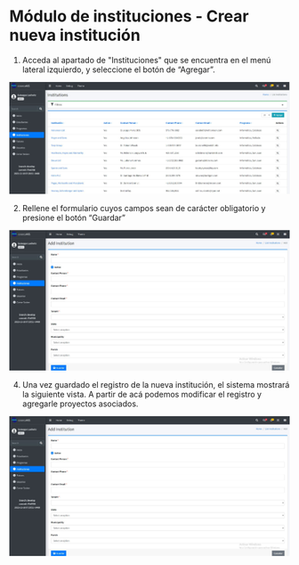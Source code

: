 # Módulo de instituciones - Crear nueva institución

1. Acceda al apartado de "Instituciones" que se encuentra en el menú lateral izquierdo, y seleccione el botón de “Agregar”.

![Modulo instituciones](/docs/resources/institucion_1.jpg)

2. Rellene el formulario cuyos campos sean de carácter obligatorio y presione el botón “Guardar”
   
![Modulo instituciones](/docs/resources/institucion_2.jpg)

4. Una vez guardado el registro de la nueva institución, el sistema mostrará la siguiente vista. A partir de acá podemos modificar el registro y agregarle proyectos asociados.
   
![Modulo instituciones](/docs/resources/institucion_2.jpg)
